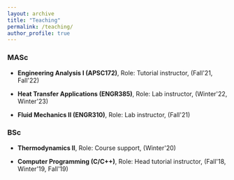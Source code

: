 ```yaml
---
layout: archive
title: "Teaching"
permalink: /teaching/
author_profile: true
---
```


### MASc
- **Engineering Analysis I (APSC172)**, Role: Tutorial instructor, (Fall'21, Fall'22)

- **Heat Transfer Applications (ENGR385)**, Role: Lab instructor, (Winter'22, Winter'23)

- **Fluid Mechanics II (ENGR310)**, Role: Lab instructor, (Fall'21)

### BSc
- **Thermodynamics II**, Role: Course support, (Winter'20)

- **Computer Programming (C/C++)**, Role: Head tutorial instructor, (Fall'18, Winter'19, Fall'19)
